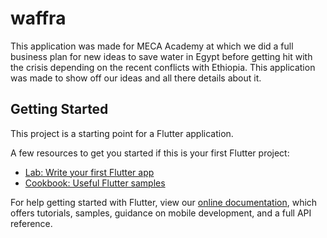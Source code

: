 # waffra

This application was made for MECA Academy at which we did a full business plan for new ideas to save water in Egypt before getting hit with the crisis depending on the recent conflicts with Ethiopia. This application was made to show off our ideas and all there details about it.

## Getting Started

This project is a starting point for a Flutter application.

A few resources to get you started if this is your first Flutter project:

- [Lab: Write your first Flutter app](https://flutter.dev/docs/get-started/codelab)
- [Cookbook: Useful Flutter samples](https://flutter.dev/docs/cookbook)

For help getting started with Flutter, view our
[online documentation](https://flutter.dev/docs), which offers tutorials,
samples, guidance on mobile development, and a full API reference.
